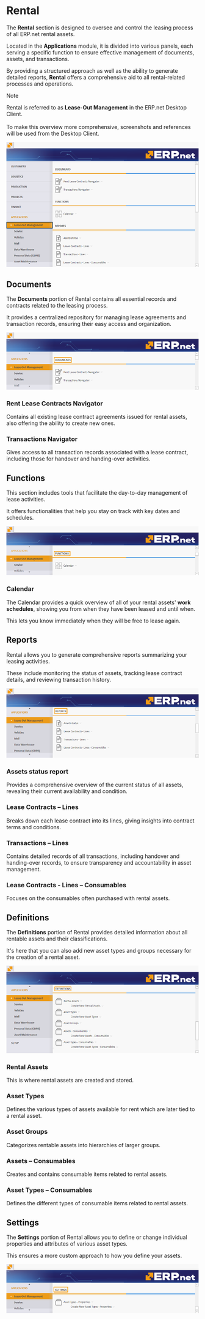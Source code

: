 # Rental

The **Rental** section is designed to oversee and control the leasing process of all ERP.net rental assets. 

Located in the **Applications** module, it is divided into various panels, each serving a specific function to ensure effective management of documents, assets, and transactions. 

By providing a structured approach as well as the ability to generate detailed reports, **Rental** offers a comprehensive aid to all rental-related processes and operations.

> [!NOTE]
> Rental is referred to as **Lease-Out Management** in the ERP.net Desktop Client. <br><br>
> To make this overview more comprehensive, screenshots and references will be used from the Desktop Client.

![picture](pictures/Lease_out_view_25_06.png)

## Documents

The **Documents** portion of Rental contains all essential records and contracts related to the leasing process. 

It provides a centralized repository for managing lease agreements and transaction records, ensuring their easy access and organization.

![picture](pictures/Lease_out_documents_25_06.png)

### Rent Lease Contracts Navigator

Contains all existing lease contract agreements issued for rental assets, also offering the ability to create new ones.

### Transactions Navigator

Gives access to all transaction records associated with a lease contract, including those for handover and handing-over activities.

## Functions

This section includes tools that facilitate the day-to-day management of lease activities. 

It offers functionalities that help you stay on track with key dates and schedules.

![picture](pictures/Lease_out_functions_25_06.png)

### Calendar

The Calendar provides a quick overview of all of your rental assets' **work schedules**, showing you from when they have been leased and until when.

This lets you know immediately when they will be free to lease again.

## Reports

Rental allows you to generate comprehensive reports summarizing your leasing activities. 

These include monitoring the status of assets, tracking lease contract details, and reviewing transaction history.

![picture](pictures/Lease_out_reports_25_06.png)

### Assets status report

Provides a comprehensive overview of the current status of all assets, revealing their current availability and condition.

### Lease Contracts – Lines

Breaks down each lease contract into its lines, giving insights into contract terms and conditions.

### Transactions – Lines

Contains detailed records of all transactions, including handover and handing-over records, to ensure transparency and accountability in asset management.

### Lease Contracts - Lines – Consumables

Focuses on the consumables often purchased with rental assets.

## Definitions

The **Definitions** portion of Rental provides detailed information about all rentable assets and their classifications. 

It's here that you can also add new asset types and groups necessary for the creation of a rental asset.

![picture](pictures/Lease_out_definitions_25_06.png)

### Rental Assets

This is where rental assets are created and stored. 

### Asset Types

Defines the various types of assets available for rent which are later tied to a rental asset.

### Asset Groups

Categorizes rentable assets into hierarchies of larger groups.

### Assets – Consumables

Creates and contains consumable items related to rental assets.

### Asset Types – Consumables

Defines the different types of consumable items related to rental assets.

## Settings

The **Settings** portion of Rental allows you to define or change individual properties and attributes of various asset types. 

This ensures a more custom approach to how you define your assets.

![picture](pictures/Lease_out_settings_25_06.png)

